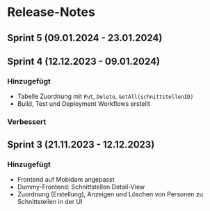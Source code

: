 # Release-Notes

## Sprint 5 (09.01.2024 - 23.01.2024)

## Sprint 4 (12.12.2023 - 09.01.2024)

### Hinzugefügt
- Tabelle Zuordnung mit `Put`, `Delete`, `GetAll(schnittstellenID)`
- Build, Test und Deployment Workflows erstellt

### Verbessert

## Sprint 3 (21.11.2023 - 12.12.2023)
### Hinzugefügt
- Frontend auf Mobidam angepasst
- Dummy-Frontend: Schnittstellen Detail-View
- Zuordnung (Erstellung), Anzeigen und Löschen von Personen zu Schnittstellen in der UI
